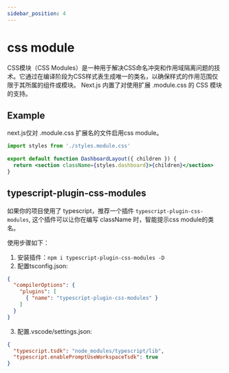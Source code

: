 ```yaml
---
sidebar_position: 4
---
```


# css module
CSS模块（CSS Modules）是一种用于解决CSS命名冲突和作用域隔离问题的技术。它通过在编译阶段为CSS样式表生成唯一的类名，以确保样式的作用范围仅限于其所属的组件或模块。
Next.js 内置了对使用扩展 .module.css 的 CSS 模块的支持。


## Example
next.js仅对 .module.css 扩展名的文件启用css module。
```jsx title="app/dashboard/layout.jsx"
import styles from './styles.module.css'
 
export default function DashboardLayout({ children }) {
  return <section className={styles.dashboard}>{children}</section>
}
```


## typescript-plugin-css-modules
如果你的项目使用了 typescript，推荐一个插件 `typescript-plugin-css-modules`,
这个插件可以让你在编写 className 时，智能提示css module的类名。

使用步骤如下：
1. 安装插件：`npm i typescript-plugin-css-modules -D`
2. 配置tsconfig.json:
```json title="tsconfig.json"
{
  "compilerOptions": {
    "plugins": [
      { "name": "typescript-plugin-css-modules" }
    ]
  }
}
```
3. 配置.vscode/settings.json:
```json title=".vscode/settings.json"
{
  "typescript.tsdk": "node_modules/typescript/lib",
  "typescript.enablePromptUseWorkspaceTsdk": true
}
```